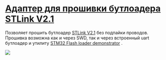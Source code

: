 ﻿# [Адаптер для прошивки бутлоадера STLink V2.1](https://github.com/mpp2508/mpp_stlink_v2x1_fw_jig)
Позволяет прошить бутлоадер [STLink V2.1]({{site.baseurl}}/docs/m/prg_dbg/mpp_stlink_v2x1/) без подпайки проводов.
Прошивка возможна как и через SWD, так и через встроенный uart бутлоадер и утилиту [STM32 Flash loader demonstrator](https://www.st.com/en/development-tools/flasher-stm32.html#overview) .

![](img/001.png)
